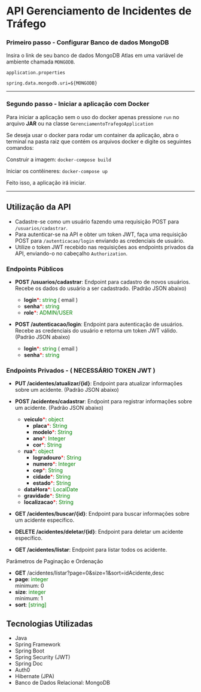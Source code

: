 # API Gerenciamento de Incidentes de Tráfego

### Primeiro passo - Configurar Banco de dados MongoDB

Insira o link de seu banco de dados MongoDB Atlas em uma variável de ambiente chamada `MONGODB`.

`application.properties`

`spring.data.mongodb.uri=${MONGODB}`

---

### Segundo passo - Iniciar a aplicação com Docker

Para iniciar a aplicação sem o uso do docker apenas pressione `run` no arquivo **JAR** ou na classe `GerenciamentoTrafegoApplication`

Se deseja usar o docker para rodar um container da aplicação, abra o terminal na pasta raiz que contém os arquivos docker e digite os seguintes comandos:

Construir a imagem:
`docker-compose build`

Iniciar os contêineres:
`docker-compose up`

Feito isso, a aplicação irá iniciar.

---

## Utilização da API

- Cadastre-se como um usuário fazendo uma requisição POST para `/usuarios/cadastrar`.
- Para autenticar-se na API e obter um token JWT, faça uma requisição POST para `/autenticacao/login` enviando as credenciais de usuário.
- Utilize o token JWT recebido nas requisições aos endpoints privados da API, enviando-o no cabeçalho `Authorization`.

### Endpoints Públicos

- **POST /usuarios/cadastrar**: Endpoint para cadastro de novos usuários. Recebe os dados do usuário a ser cadastrado. (Padrão JSON abaixo)
    - **login**<span style="color: red;">*</span>: <span style="color: green;">string </span>( email )
    - **senha**<span style="color: red;">*</span>: <span style="color: green;">string</span>
    - **role**<span style="color: red;">*</span>: <span style="color: green;">ADMIN/USER</span>
  

- **POST /autenticacao/login**: Endpoint para autenticação de usuários. Recebe as credenciais do usuário e retorna um token JWT válido. (Padrão JSON abaixo)
    - **login**<span style="color: red;">*</span>: <span style="color: green;">string </span>( email )
    - **senha**<span style="color: red;">*</span>: <span style="color: green;">string</span>


### Endpoints Privados - ( NECESSÁRIO TOKEN JWT )

- **PUT /acidentes/atualizar/{id}**: Endpoint para atualizar informações sobre um acidente. (Padrão JSON abaixo)
- **POST /acidentes/cadastrar**: Endpoint para registrar informações sobre um acidente. (Padrão JSON abaixo)
    - **veiculo**<span style="color: red;">*</span>: <span style="color: green;">object</span>
        - **placa**<span style="color: red;">*</span>: <span style="color: green;">String</span> 
        - **modelo**<span style="color: red;">*</span>: <span style="color: green;">String</span> 
        - **ano**<span style="color: red;">*</span>: <span style="color: green;">Integer</span> 
        - **cor**<span style="color: red;">*</span>: <span style="color: green;">String</span>
    - **rua**<span style="color: red;">*</span>: <span style="color: green;">object</span>
        - **logradouro**<span style="color: red;">*</span>: <span style="color: green;">String</span>
        - **numero**<span style="color: red;">*</span>: <span style="color: green;">Integer</span>
        - **cep**<span style="color: red;">*</span>: <span style="color: green;">String</span>
        - **cidade**<span style="color: red;">*</span>: <span style="color: green;">String</span>
        - **estado**<span style="color: red;">*</span>: <span style="color: green;">String</span>
    - **dataHora**<span style="color: red;">*</span>: <span style="color: green;">LocalDate</span>
    - **gravidade**<span style="color: red;">*</span>: <span style="color: green;">String</span>
    - **localizacao**<span style="color: red;">*</span>: <span style="color: green;">String</span>

- **GET /acidentes/buscar/{id}**: Endpoint para buscar informações sobre um acidente específico.
- **DELETE /acidentes/deletar/{id}**: Endpoint para deletar um acidente específico.
- **GET /acidentes/listar**: Endpoint para listar todos os acidente.

Parâmetros de Paginação e Ordenação

- **GET** /acidentes/listar?page=0&size=1&sort=idAcidente,desc
- **page**: <span style="color: green;">integer</span>  
  minimum: 0
- **size**: <span style="color: green;">integer</span>  
  minimum: 1
- **sort**: <span style="color: green;">[string]</span> 


## Tecnologias Utilizadas

- Java
- Spring Framework
- Spring Boot
- Spring Security (JWT)
- Spring Doc
- Auth0
- Hibernate (JPA)
- Banco de Dados Relacional: MongoDB
